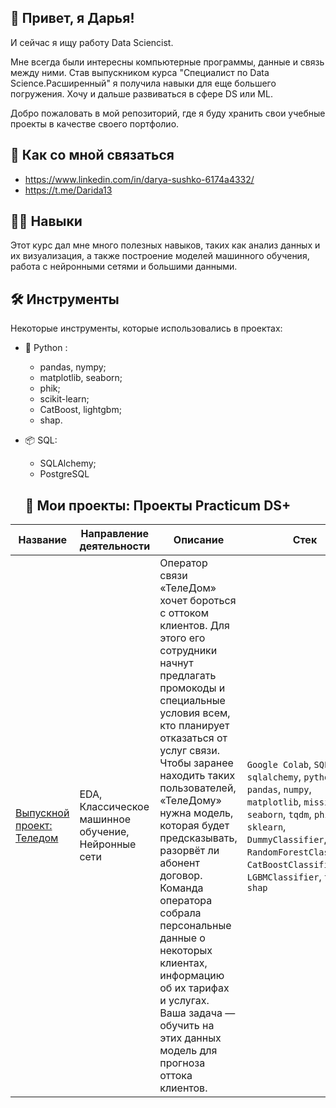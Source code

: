 ## 👋 Привет, я Дарья!

 И сейчас я ищу работу Data Sciencist.

Мне всегда были интересны компьютерные программы, данные и связь между ними. Став выпускником курса "Специалист по Data Science.Расширенный" я получила навыки для еще большего погружения. Хочу и дальше развиваться в сфере DS или ML. 

Добро пожаловать в мой репозиторий, где я буду хранить свои учебные проекты в качестве своего портфолио.

## 📮 Как со мной связаться
- https://www.linkedin.com/in/darya-sushko-6174a4332/
- https://t.me/Darida13

## 👩‍💻 Навыки 
Этот курс дал мне много полезных навыков, таких как анализ данных и их визуализация, а также построение моделей машинного обучения, работа с нейронными сетями и большими данными.

## 🛠 Инструменты
Некоторые инструменты, которые использовались в проектах:
- 🐍 Python :
  - pandas, nympy;
  - matplotlib, seaborn;
  - phik;
  - scikit-learn;
  - CatBoost, lightgbm;
  - shap.
- 📦 SQL:
  - SQLAlchemy;
  - PostgreSQL
 
  ## 💼 Мои проекты: Проекты Practicum DS+

|Название| Направление деятельности | Описание | Стек |
|-------------|-------------|-------------|-------------|
|[Выпускной проект: Теледом](https://github.com/Tairilin/Practicum_projects/tree/main/%D0%92%D1%8B%D0%BF%D1%83%D1%81%D0%BA%D0%BD%D0%BE%D0%B9_%D0%A2%D0%B5%D0%BB%D0%B5%D0%B4%D0%BE%D0%BC)    | EDA, Классическое машинное обучение, Нейронные сети    | Оператор связи «ТелеДом» хочет бороться с оттоком клиентов. Для этого его сотрудники начнут предлагать промокоды и специальные условия всем, кто планирует отказаться от услуг связи. Чтобы заранее находить таких пользователей, «ТелеДому» нужна модель, которая будет предсказывать, разорвёт ли абонент договор. Команда оператора собрала персональные данные о некоторых клиентах, информацию об их тарифах и услугах. Ваша задача — обучить на этих данных модель для прогноза оттока клиентов.    | `Google Colab`, `SQL`, `sqlalchemy`, `python`, `pandas`, `numpy`, `matplotlib`, `missingno`, `seaborn`, `tqdm`, `phik`, `sklearn`, `DummyClassifier`, `RandomForestClassifier`, `CatBoostClassifier`, `LGBMClassifier`, `torch`, `shap`    |
